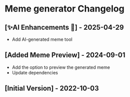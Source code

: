 # Meme generator Changelog

## [✨AI Enhancements 🫧] - 2025-04-29

- Add AI-generated meme tool

## [Added Meme Preview] - 2024-09-01

- Add the option to preview the generated meme
- Update dependencies

## [Initial Version] - 2022-10-03
